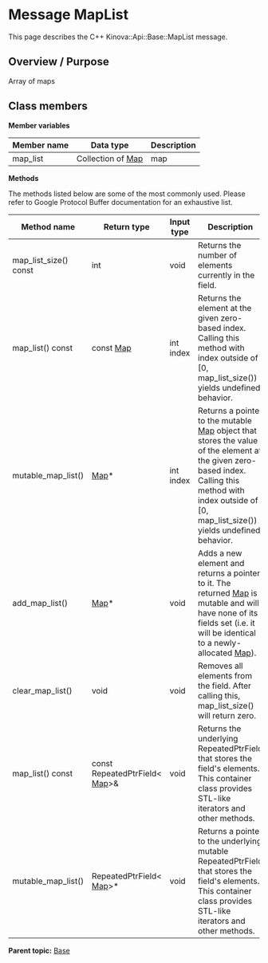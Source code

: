 # Message MapList

This page describes the C++ Kinova::Api::Base::MapList message.

## Overview / Purpose

Array of maps

## Class members

 **Member variables** 

|Member name|Data type|Description|
|-----------|---------|-----------|
|map\_list|Collection of [Map](msg_Base_Map.md#)|map|

 **Methods** 

The methods listed below are some of the most commonly used. Please refer to Google Protocol Buffer documentation for an exhaustive list.

|Method name|Return type|Input type|Description|
|-----------|-----------|----------|-----------|
|map\_list\_size\(\) const|int|void|Returns the number of elements currently in the field.|
|map\_list\(\) const|const [Map](msg_Base_Map.md#)|int index|Returns the element at the given zero-based index. Calling this method with index outside of \[0, map\_list\_size\(\)\) yields undefined behavior.|
|mutable\_map\_list\(\)| [Map](msg_Base_Map.md#)\*|int index|Returns a pointer to the mutable [Map](msg_Base_Map.md#) object that stores the value of the element at the given zero-based index. Calling this method with index outside of \[0, map\_list\_size\(\)\) yields undefined behavior.|
|add\_map\_list\(\)| [Map](msg_Base_Map.md#)\*|void|Adds a new element and returns a pointer to it. The returned [Map](msg_Base_Map.md#) is mutable and will have none of its fields set \(i.e. it will be identical to a newly-allocated [Map](msg_Base_Map.md#)\).|
|clear\_map\_list\(\)|void|void|Removes all elements from the field. After calling this, map\_list\_size\(\) will return zero.|
|map\_list\(\) const|const RepeatedPtrField< [Map](msg_Base_Map.md#)\>&|void|Returns the underlying RepeatedPtrField that stores the field's elements. This container class provides STL-like iterators and other methods.|
|mutable\_map\_list\(\)|RepeatedPtrField< [Map](msg_Base_Map.md#)\>\*|void|Returns a pointer to the underlying mutable RepeatedPtrField that stores the field's elements. This container class provides STL-like iterators and other methods.|

**Parent topic:** [Base](../references/summary_Base.md)

